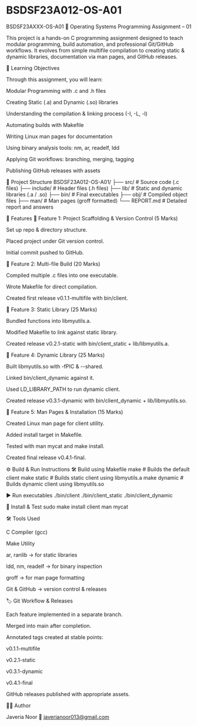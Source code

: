 # BSDSF23A012-OS-A01
BSDSF23AXXX-OS-A01
📌 Operating Systems Programming Assignment – 01

This project is a hands-on C programming assignment designed to teach modular programming, build automation, and professional Git/GitHub workflows. It evolves from simple multifile compilation to creating static & dynamic libraries, documentation via man pages, and GitHub releases.

🎯 Learning Objectives

Through this assignment, you will learn:

Modular Programming with .c and .h files

Creating Static (.a) and Dynamic (.so) libraries

Understanding the compilation & linking process (-I, -L, -l)

Automating builds with Makefile

Writing Linux man pages for documentation

Using binary analysis tools: nm, ar, readelf, ldd

Applying Git workflows: branching, merging, tagging

Publishing GitHub releases with assets

📂 Project Structure
BSDSF23A012-OS-A01/
├── src/          # Source code (.c files)
├── include/      # Header files (.h files)
├── lib/          # Static and dynamic libraries (.a / .so)
├── bin/          # Final executables
├── obj/          # Compiled object files
├── man/          # Man pages (groff formatted)
└── REPORT.md     # Detailed report and answers

🚀 Features
🔹 Feature 1: Project Scaffolding & Version Control (5 Marks)

Set up repo & directory structure.

Placed project under Git version control.

Initial commit pushed to GitHub.

🔹 Feature 2: Multi-file Build (20 Marks)

Compiled multiple .c files into one executable.

Wrote Makefile for direct compilation.

Created first release v0.1.1-multifile with bin/client.

🔹 Feature 3: Static Library (25 Marks)

Bundled functions into libmyutils.a.

Modified Makefile to link against static library.

Created release v0.2.1-static with bin/client_static + lib/libmyutils.a.

🔹 Feature 4: Dynamic Library (25 Marks)

Built libmyutils.so with -fPIC & --shared.

Linked bin/client_dynamic against it.

Used LD_LIBRARY_PATH to run dynamic client.

Created release v0.3.1-dynamic with bin/client_dynamic + lib/libmyutils.so.

🔹 Feature 5: Man Pages & Installation (15 Marks)

Created Linux man page for client utility.

Added install target in Makefile.

Tested with man mycat and make install.

Created final release v0.4.1-final.

⚙️ Build & Run Instructions
🛠 Build using Makefile
make            # Builds the default client
make static     # Builds static client using libmyutils.a
make dynamic    # Builds dynamic client using libmyutils.so

▶️ Run executables
./bin/client
./bin/client_static
./bin/client_dynamic

📝 Install & Test
sudo make install
client
man mycat

🛠 Tools Used

C Compiler (gcc)

Make Utility

ar, ranlib → for static libraries

ldd, nm, readelf → for binary inspection

groff → for man page formatting

Git & GitHub → version control & releases

🏷 Git Workflow & Releases

Each feature implemented in a separate branch.

Merged into main after completion.

Annotated tags created at stable points:

v0.1.1-multifile

v0.2.1-static

v0.3.1-dynamic

v0.4.1-final

GitHub releases published with appropriate assets.

👩‍💻 Author

Javeria Noor
📧 javerianoor013@gmail.com
